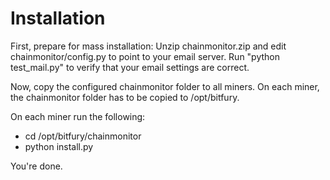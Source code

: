 Installation
============
First, prepare for mass installation:
Unzip chainmonitor.zip and edit chainmonitor/config.py to point to your email server.
Run "python test_mail.py" to verify that your email settings are correct.

Now, copy the configured chainmonitor folder to all miners.
On each miner, the chainmonitor folder has to be copied to /opt/bitfury.

On each miner run the following:
* cd /opt/bitfury/chainmonitor
* python install.py

You're done.
